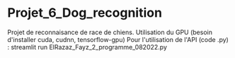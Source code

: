 # Projet_6_Dog_recognition

Projet de reconnaisance de race de chiens.
Utilisation du GPU (besoin d'installer cuda, cudnn, tensorflow-gpu)
Pour l'utilisation de l'API (code .py) : streamlit run ElRazaz_Fayz_2_programme_082022.py 
